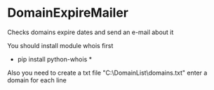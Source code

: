 # DomainExpireMailer
Checks domains expire dates and send an e-mail about it

You should install module whois first
 * pip install python-whois *

Also you need to create a txt file "C:\DomainList\domains.txt" enter a domain for each line
